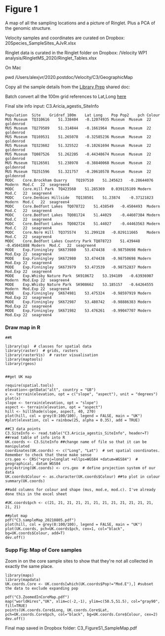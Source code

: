# Figure 1

A map of all the sampling locations and a picture of Ringlet. Plus a PCA of the genomic structure. 

Velocity samples and coordinates are curated on Dropbox: 20Species_SampleSites_AJvR.xlsx

Ringlet data is curated in the Ringlet folder on Dropbox: /Velocity WP1 analysis/RingletMS_2020/Ringlet_Tables.xlsx

On Mac

pwd /Users/alexjvr/2020.postdoc/Velocity/C3/GeographicMap 

Copy all the sample details from the [Library Prep](https://docs.google.com/spreadsheets/d/1G9r50W0VV_ANZ19rIvqZpXWFemy2MW76_iXuyBuCQGA/edit#gid=1076895649) shared doc: 

Batch convert all the 100m grid references to Lat,Long [here](https://gridreferencefinder.com/batchConvert/batchConvert.php) 


Final site info input: C3.Aricia_agestis_SiteInfo
```
Population	Site	Gridref_100m	Lat	Long	Pop	Pop2	pch	Colour
MUS	Museum	TQ310616	51.338404	-0.12074935	Museum	Museum	22	goldenrod
MUS	Museum	TQ279589	51.314844	-0.1661964	Museum	Museum	22	goldenrod
MUS	Museum	TQ169531	51.265078	-0.32585236	Museum	Museum	22	goldenrod
MUS	Museum	TQ323602	51.325522	-0.10261694	Museum	Museum	22	goldenrod
MUS	Museum	TQ087526	51.262205	-0.44348674	Museum	Museum	22	goldenrod
MUS	Museum	TQ126501	51.238978	-0.38840068	Museum	Museum	22	goldenrod
MUS	Museum	TQ251596	51.321757	-0.20610578	Museum	Museum	22	goldenrod
MODC	Core.Brockham Quarry	TQ197510	51.245623	-0.28644076	Modern	Mod.C	22	seagreen4
MODC	Core.Hill Park	TQ423560	51.285369	0.039135109	Modern	Mod.C	22	seagreen4
MODC	Core.Denbies Hillside	TQ138501	51.23874	-0.37121823	Modern	Mod.C	22	seagreen4
MODC	Core.Bedfont Lakes	TQ078722	51.438549	-0.4504493	Modern	Mod.C	22	seagreen4
MODC	Core.Bedfont Lakes	TQ081724	51.44029	-0.44607384	Modern	Mod.C	22	seagreen4
MODC	Core.Bedfont Lakes	TQ082724	51.44027	-0.44463563	Modern	Mod.C	22	seagreen4
MODC	Core.Nore Hill	TQ375574	51.299128	-0.029111665	Modern	Mod.C	22	seagreen4
MODC	Core.Bedfont Lakes Country Park	TQ078723	51.439448	-0.45041888	Modern	Mod.C	22	seagreen4
MODE	Exp.Finningley	SK673980	53.474438	-0.98750698	Modern	Mod.Exp	22	seagreen4
MODE	Exp.Finningley	SK672980	53.474438	-0.98750698	Modern	Mod.Exp	22	seagreen4
MODE	Exp.Finningley	SK673979	53.473539	-0.98752837	Modern	Mod.Exp	22	seagreen4
MODE	Exp.Whisby Nature Park	SK910672	53.194109	-0.63936907	Modern	Mod.Exp	22	seagreen4
MODE	Exp.Whisby Nature Park	SK908662	53.185157	-0.64264555	Modern	Mod.Exp	22	seagreen4
MODE	Exp.Finningley	SK674981	53.475324	-0.98597919	Modern	Mod.Exp	22	seagreen4
MODE	Exp.Finningley	SK672987	53.480742	-0.98886383	Modern	Mod.Exp	22	seagreen4
MODE	Exp.Finningley	SK671982	53.476261	-0.99047707	Modern	Mod.Exp	22	seagreen4
```


### Draw map in R
```
##R

library(sp)  # classes for spatial data
library(raster)  # grids, rasters
library(rasterVis)  # raster visualisation
library(maptools)
library(rgeos)


##get UK map

require(spatial.tools)
elevation<-getData("alt", country = "GB")
x <- terrain(elevation, opt = c("slope", "aspect"), unit = "degrees")
plot(x)
slope <- terrain(elevation, opt = "slope")
aspect <- terrain(elevation, opt = "aspect")
hill <- hillShade(slope, aspect, 40, 270)
plot(hill, col = grey(0:100/100), legend = FALSE, main = "UK")
#plot(elevation, col = rainbow(25, alpha = 0.35), add = TRUE)

##C3 data points
C3.SiteInfo <- read.table("C3.Aricia_agestis_SiteInfo", header=T)  ##read table of info into R
UK.coords <- C3.SiteInfo ##change name of file so that it can be manipulated
coordinates(UK.coords) <- c("Long", "Lat")  # set spatial coordinates. Remember to check that these make sense
crs.geo <- CRS("+proj=longlat +ellps=WGS84 +datum=WGS84")  # geographical, datum WGS84
proj4string(UK.coords) <- crs.geo  # define projection system of our data
UK.coords$Colour <- as.character(UK.coords$Colour) ##to plot in colour
summary(UK.coords)

##add columns for colour and shape (mus, mod.e, mod.c). I've already done this in the excel sheet

#UK.coords$pch <- c(21, 21, 21, 21, 21, 21, 21, 21, 21, 21, 21, 21, 21, 21)

##plot map
pdf("C3.sampleMap_20210805.pdf")
plot(hill, col = grey(0:100/100), legend = FALSE, main = "UK")
plot(UK.coords, pch=UK.coords$pch, cex=1, col="black", bg=UK.coords$Colour, add=T)
dev.off()

```


### Supp Fig: Map of Core samples


Zoom in on the core sample sites to show that they're not all collected in exactly the same place. 

```
library(maps)
library(mapdata)
UK.coords.Core <- UK.coords[which(UK.coords$Pop!="Mod.E"),] #subset the data to exclude expanding pop

pdf("C3.ZoomedInCoreMap.pdf")
map("worldHires","UK", xlim=c(-2,-1), ylim=c(50.5,51.5), col="gray90", fill=TRUE)
points(UK.coords.Core$Long, UK.coords.Core$Lat, pch=UK.coords.Core$pch, col="black", bg=UK.coords.Core$Colour, cex=2)
dev.off()
```


Final map saved in Dropbox folder: C3_FigureS1_SampleMap.pdf
